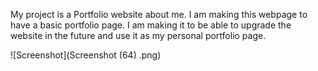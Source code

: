 My project is a Portfolio website about me. I am making this webpage to have a basic portfolio page. I am making it to be able to upgrade the website in the future and use it as my personal portfolio page.

![Screenshot](Screenshot (64) .png)
